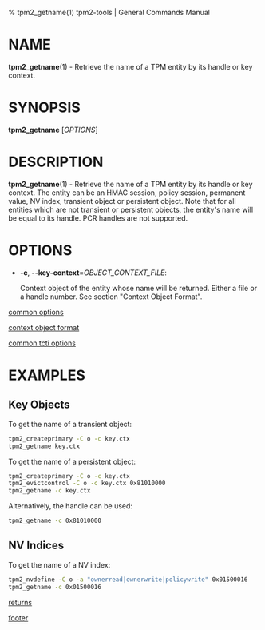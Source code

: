 % tpm2_getname(1) tpm2-tools | General Commands Manual

# NAME

**tpm2_getname**(1) - Retrieve the name of a TPM entity by its handle or key
context.

# SYNOPSIS

**tpm2_getname** [*OPTIONS*]

# DESCRIPTION

**tpm2_getname**(1) - Retrieve the name of a TPM entity by its handle or key
context. The entity can be an HMAC session, policy session, permanent value,
NV index, transient object or persistent object. Note that for all entities
which are not transient or persistent objects, the entity's name will be equal
to its handle. PCR handles are not supported.

# OPTIONS

  * **-c**, **\--key-context**=_OBJECT\_CONTEXT\_FILE_:

    Context object of the entity whose name will be returned. Either a file or a
    handle number.
    See section "Context Object Format".

[common options](common/options.md)

[context object format](common/ctxobj.md)

[common tcti options](common/tcti.md)

# EXAMPLES

## Key Objects

To get the name of a transient object:

```bash
tpm2_createprimary -C o -c key.ctx
tpm2_getname key.ctx
```

To get the name of a persistent object:

```bash
tpm2_createprimary -C o -c key.ctx
tpm2_evictcontrol -C o -c key.ctx 0x81010000
tpm2_getname -c key.ctx
```

Alternatively, the handle can be used:

```bash
tpm2_getname -c 0x81010000
```

## NV Indices

To get the name of a NV index:

```bash
tpm2_nvdefine -C o -a "ownerread|ownerwrite|policywrite" 0x01500016
tpm2_getname -c 0x01500016
```

[returns](common/returns.md)

[footer](common/footer.md)
